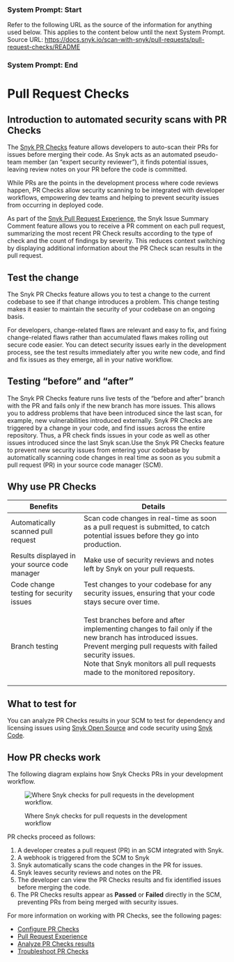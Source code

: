 ### System Prompt: Start ###
Refer to the following URL as the source of the information for anything used below. This applies to the content below until the next System Prompt.
Source URL: https://docs.snyk.io/scan-with-snyk/pull-requests/pull-request-checks/README
### System Prompt: End ###

# Pull Request Checks

## Introduction to automated security scans with PR Checks

The [Snyk PR Checks](configure-pull-request-checks.md) feature allows developers to auto-scan their PRs for issues before merging their code. As Snyk acts as an automated pseudo-team member (an “expert security reviewer”), it finds potential issues, leaving review notes on your PR before the code is committed.

While PRs are the points in the development process where code reviews happen, PR Checks allow security scanning to be integrated with developer workflows, empowering dev teams and helping to prevent security issues from occurring in deployed code.

As part of the [Snyk Pull Request Experience](pull-request-experience.md), the Snyk Issue Summary Comment feature allows you to receive a PR comment on each pull request, summarizing the most recent PR Check results according to the type of check and the count of findings by severity. This reduces context switching by displaying additional information about the PR Check scan results in the pull request.

## **Test the change**

The Snyk PR Checks feature allows you to test a change to the current codebase to see if that change introduces a problem. This change testing makes it easier to maintain the security of your codebase on an ongoing basis.

For developers, change-related flaws are relevant and easy to fix, and fixing change-related flaws rather than accumulated flaws makes rolling out secure code easier. You can detect security issues early in the development process, see the test results immediately after you write new code, and find and fix issues as they emerge, all in your native workflow.

## **Testing “before” and “after”**

The Snyk PR Checks feature runs live tests of the “before and after” branch with the PR and fails only if the new branch has more issues. This allows you to address problems that have been introduced since the last scan, for example, new vulnerabilities introduced externally. Snyk PR Checks are triggered by a change in your code, and find issues across the entire repository. Thus,  a PR check finds issues in your code as well as other issues introduced since the last Snyk scan.Use the Snyk PR Checks feature to prevent new security issues from entering your codebase by automatically scanning code changes in real time as soon as you submit a pull request (PR) in your source code manager (SCM).

## Why use PR Checks

| Benefits                                      | Details                                                                                                                                                                                                                                                     |
| --------------------------------------------- | ----------------------------------------------------------------------------------------------------------------------------------------------------------------------------------------------------------------------------------------------------------- |
| Automatically scanned pull request            | Scan code changes in real-time as soon as a pull request is submitted, to catch potential issues before they go into production.                                                                                                                            |
| Results displayed in your source code manager | Make use of security reviews and notes left by Snyk on your pull requests.                                                                                                                                                                                  |
| Code change testing for security issues       | Test changes to your codebase for any security issues, ensuring that your code stays secure over time.                                                                                                                                                      |
| Branch testing                                | <p>Test branches before and after implementing changes to fail only if the new branch has introduced issues. Prevent merging pull requests with failed security issues. <br>Note that Snyk monitors all pull requests made to the monitored repository.</p> |

## What to test for

You can analyze PR Checks results in your SCM to test for dependency and licensing issues using [Snyk Open Source](../../snyk-open-source/) and code security using [Snyk Code](../../snyk-code/).

## How PR checks work

The following diagram explains how Snyk Checks PRs in your development workflow.

<figure><img src="../../../.gitbook/assets/Screenshot 2022-09-20 at 11.27.44 (1) (1).png" alt="Where Snyk checks for pull requests in the development workflow."><figcaption><p>Where Snyk checks for pull requests in the development workflow</p></figcaption></figure>

PR checks proceed as follows:

1. A developer creates a pull request (PR) in an SCM integrated with Snyk.
2. A webhook is triggered from the SCM to Snyk
3. Snyk automatically scans the code changes in the PR for issues.
4. Snyk leaves security reviews and notes on the PR.
5. The developer can view the PR Checks results and fix identified issues before merging the code.
6. The PR Checks results appear as **Passed** or **Failed** directly in the SCM, preventing PRs from being merged with security issues.

For more information on working with PR Checks, see the following pages:

* [Configure PR Checks](configure-pull-request-checks.md)
* [Pull Request Experience](pull-request-experience.md)
* [Analyze PR Checks results](analyze-pr-checks-results.md)
* [Troubleshoot PR Checks](troubleshoot-pr-checks.md)
